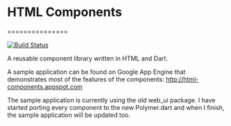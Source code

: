# HTML Components
===============

[![Build Status](https://drone.io/github.com/szgabsz91/html-components/status.png)](https://drone.io/github.com/szgabsz91/html-components/latest)

A reusable component library written in HTML and Dart.

A sample application can be found on Google App Engine that demonstrates most of the features of the components: http://html-components.appspot.com

The sample application is currently using the old web_ui package. I have started porting every component to the new Polymer.dart and when I finish, the sample application will be updated too.